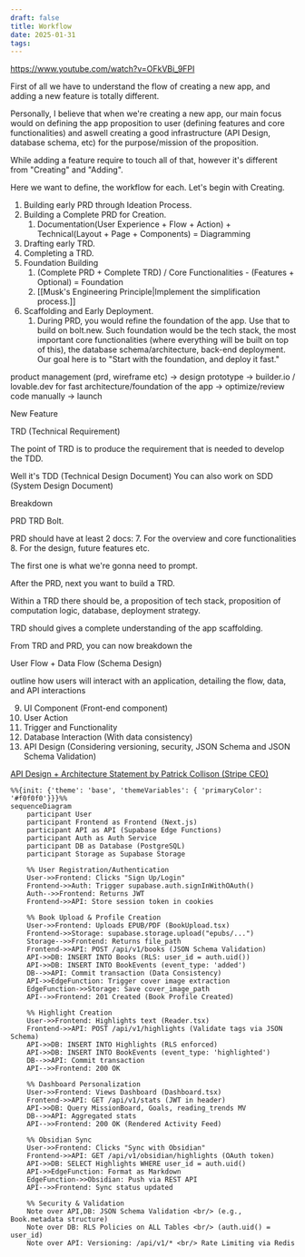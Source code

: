 ```yaml
---
draft: false
title: Workflow
date: 2025-01-31
tags:
---
```



https://www.youtube.com/watch?v=OFkVBi_9FPI


First of all we have to understand the flow of creating a new app, and adding a new feature is totally different.

Personally, I believe that when we're creating a new app, our main focus would on defining the app proposition to user (defining features and core functionalities) and aswell creating a good infrastructure (API Design, database schema, etc) for the purpose/mission of the proposition. 

While adding a feature require to touch all of that, however it's different from "Creating" and "Adding". 

Here we want to define, the workflow for each. Let's begin with Creating.

1. Building early PRD through Ideation Process.
2. Building a Complete PRD for Creation.
	1. Documentation(User Experience + Flow + Action) + Technical(Layout + Page + Components) = Diagramming  
3. Drafting early TRD.
4. Completing a TRD. 
5. Foundation Building
	1. (Complete PRD + Complete TRD) / Core Functionalities - (Features + Optional) = Foundation 
	2. [[Musk's Engineering Principle|Implement the simplification process.]]
6. Scaffolding and Early Deployment.
	1. During PRD, you would refine the foundation of the app. Use that to build on bolt.new. Such foundation would be the tech stack, the most important core functionalities (where everything will be built on top of this), the database schema/architecture, back-end deployment.  Our goal here is to "Start with the foundation, and deploy it fast."




product management (prd, wireframe etc) -> design prototype -> builder.io / lovable.dev for fast architecture/foundation of the app -> optimize/review code manually -> launch


New Feature


TRD (Technical Requirement)

The point of TRD is to produce the requirement that is needed to develop the TDD.

Well it's TDD (Technical Design Document) 
You can also work on SDD (System Design Document)



Breakdown

PRD
TRD
Bolt.

PRD should have at least 2 docs:
7. For the overview and core functionalities
8. For the design, future features etc. 

The first one is what we're gonna need to prompt.

After the PRD, next you want to build a TRD.

Within a TRD there should be, a proposition of tech stack, proposition of computation logic, database, deployment strategy. 

TRD should gives a complete understanding of the app scaffolding. 

From TRD and PRD, you can now breakdown the 

User Flow + Data Flow (Schema Design) 

outline how users will interact with an application, detailing the flow, data, and API interactions

9. UI Component (Front-end component) 
10. User Action
11. Trigger and Functionality 
12. Database Interaction (With data consistency)
13. API Design (Considering versioning, security, JSON Schema and JSON Schema Validation)

[API Design + Architecture Statement by Patrick Collison (Stripe CEO)](https://www.youtube.com/shorts/0K4a05y36c4)


```mermaid  
%%{init: {'theme': 'base', 'themeVariables': { 'primaryColor': '#f0f0f0'}}}%%
sequenceDiagram
    participant User
    participant Frontend as Frontend (Next.js)
    participant API as API (Supabase Edge Functions)
    participant Auth as Auth Service
    participant DB as Database (PostgreSQL)
    participant Storage as Supabase Storage

    %% User Registration/Authentication
    User->>Frontend: Clicks "Sign Up/Login"
    Frontend->>Auth: Trigger supabase.auth.signInWithOAuth()
    Auth-->>Frontend: Returns JWT
    Frontend->>API: Store session token in cookies

    %% Book Upload & Profile Creation
    User->>Frontend: Uploads EPUB/PDF (BookUpload.tsx)
    Frontend->>Storage: supabase.storage.upload("epubs/...")
    Storage-->>Frontend: Returns file_path
    Frontend->>API: POST /api/v1/books (JSON Schema Validation)
    API->>DB: INSERT INTO Books (RLS: user_id = auth.uid())
    API->>DB: INSERT INTO BookEvents (event_type: 'added')
    DB-->>API: Commit transaction (Data Consistency)
    API->>EdgeFunction: Trigger cover image extraction
    EdgeFunction->>Storage: Save cover_image_path
    API-->>Frontend: 201 Created (Book Profile Created)

    %% Highlight Creation
    User->>Frontend: Highlights text (Reader.tsx)
    Frontend->>API: POST /api/v1/highlights (Validate tags via JSON Schema)
    API->>DB: INSERT INTO Highlights (RLS enforced)
    API->>DB: INSERT INTO BookEvents (event_type: 'highlighted')
    DB-->>API: Commit transaction
    API-->>Frontend: 200 OK

    %% Dashboard Personalization
    User->>Frontend: Views Dashboard (Dashboard.tsx)
    Frontend->>API: GET /api/v1/stats (JWT in header)
    API->>DB: Query MissionBoard, Goals, reading_trends MV
    DB-->>API: Aggregated stats
    API-->>Frontend: 200 OK (Rendered Activity Feed)

    %% Obsidian Sync
    User->>Frontend: Clicks "Sync with Obsidian"
    Frontend->>API: GET /api/v1/obsidian/highlights (OAuth token)
    API->>DB: SELECT Highlights WHERE user_id = auth.uid()
    API->>EdgeFunction: Format as Markdown
    EdgeFunction->>Obsidian: Push via REST API
    API-->>Frontend: Sync status updated

    %% Security & Validation
    Note over API,DB: JSON Schema Validation <br/> (e.g., Book.metadata structure)
    Note over DB: RLS Policies on ALL Tables <br/> (auth.uid() = user_id)
    Note over API: Versioning: /api/v1/* <br/> Rate Limiting via Redis
```
